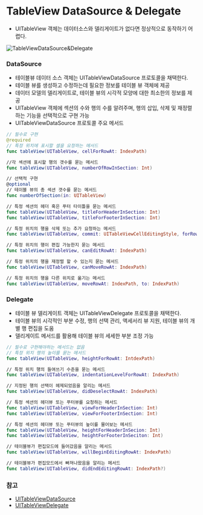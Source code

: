 # TableView DataSource & Delegate


- UITableView 객체는 데이터소스와 델리게이트가 없다면 정상적으로 동작하기 어렵다.

![TableViewDataSource&Delegate](./Images/TableViewDataSource&Delegate)



### DataSource
- 테이블뷰 데이터 소스 객체는 UITableViewDataSource 프로토콜을 채택한다.
- 테이블 뷰를 생성하고 수정하는데 필요한 정보를 테이블 뷰 객체에 제공
- 데이터 모델의 델리게이트로, 테이블 뷰의 시각적 모양에 대한 최소한의 정보를 제공
- UITableView 객체에 섹션의 수와 행의 수를 알려주며, 행의 삽입, 삭제 및 재정렬하는 기능을 선택적으로 구현 가능
- UITableViewDataSource 프로토콜 주요 메서드

```swift
// 필수로 구현
@required
// 특정 위치에 표시할 셀을 요청하는 메서드
func tableView(UITableView, cellForRowAt: IndexPath)

//각 섹션에 표시할 행의 갯수를 묻는 메서드
func tableView(UITableView, numberOfRowInSection: Int)

// 선택적 구현
@optional
// 테이블 뷰의 총 섹션 갯수를 묻는 메서드
func numberOfSection(in: UITableView)

// 특정 섹션의 헤더 혹은 푸터 타이틀을 묻는 메서드
func tableView(UITableView, titleForHeaderInSection: Int)
func tableView(UITableView, titleForFooterInSection: Int)

// 특정 위치의 행을 삭제 또는 추가 요청하는 메서드
func tableView(UITableView, commit: UITableViewCellEditingStyle, forRowAt: IndexPath)

// 특정 위치의 행이 편집 가능한지 묻는 메서드
func tableView(UITableView, canEditRowAt: IndexPath)

// 특정 위치의 행을 재정렬 할 수 있는지 묻는 메서드
func tableView(UITableView, canMoveRowAt: IndexPath)

// 특정 위치의 행을 다른 위치로 옮기는 메서드
func tableView(UITableView, moveRowAt: IndexPath, to: IndexPath)
```


### Delegate
- 테이블 뷰 델리게이트 객체는 UITableViewDelegate 프로토콜을 채택한다.
- 테이블 뷰의 시각적인 부분 수정, 행의 선택 관리, 액세서리 뷰 지원, 테이블 뷰의 개별 행 편집을 도움
- 델리게이트 메서드를 활용해 테이블 뷰의 세세한 부분 조정 가능
```swift
// 필수로 구현해야하는 메서드는 없음
// 특정 위치 행의 높이를 묻는 메서드
func tableView(UITableView, heightForRowAt: IntdexPath)

// 특정 위치 행의 들여쓰기 수준을 묻는 메서드
func tableView(UITableView, indentationLevelForRowAt: IndexPath)

// 지정된 행의 선택이 헤제되었음을 알리는 메서드
func tableView(UITableView, didDeselectRowAt: IndexPath)

// 특정 섹션의 헤더뷰 또는 푸터뷰를 요청하는 메서드
func tableView(UITableView, viewForHeaderInSection: Int)
func tableView(UITableView, viewForFooterInSection: Int)

// 특정 섹션의 헤더뷰 또는 푸터뷰의 높이를 물어보는 메서드
func tableView(UITableView, heightForHeaderInSecion: Int)
func tableView(UITableView, heightForFooterInSeciton: Int)

// 테이블뷰가 편집모드에 들어갔음을 알리는 메서드
func tableView(UITableView, willBeginEditingRowAt: IndexPath)

// 테이블뷰가 편집모드에서 빠져나왔음을 알리는 메서드
func tableView(UITableView, didEndEditingRowAt: IndexPath?)
```

### 참고
- [UITableViewDataSource](https://developer.apple.com/documentation/uikit/uitableviewdatasource)
- [UITableViewDelegate](https://developer.apple.com/documentation/uikit/uitableviewdelegate)




